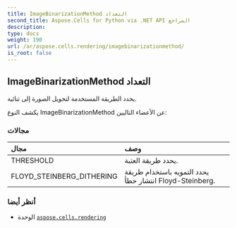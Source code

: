 ```yaml
---
title: ImageBinarizationMethod التعداد
second_title: Aspose.Cells for Python via .NET API المراجع
description:
type: docs
weight: 190
url: /ar/aspose.cells.rendering/imagebinarizationmethod/
is_root: false
---
```

##  ImageBinarizationMethod التعداد
يحدد الطريقة المستخدمة لتحويل الصورة إلى ثنائية.



يكشف النوع ImageBinarizationMethod عن الأعضاء التاليين:

###  مجالات
| مجال| وصف|
| :- | :- |
| THRESHOLD | يحدد طريقة العتبة.|
| FLOYD_STEINBERG_DITHERING | يحدد التمويه باستخدام طريقة انتشار خطأ Floyd-Steinberg.|



###  أنظر أيضا
* الوحدة [`aspose.cells.rendering`](..)
